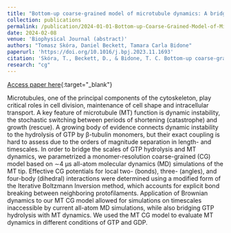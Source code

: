 ```yaml
---
title: "Bottom-up coarse-grained model of microtubule dynamics: A bridge between length- and timescales"
collection: publications
permalink: /publication/2024-01-01-Bottom-up-Coarse-Grained-Model-of-Microtubule-Dynamics
date: 2024-02-08
venue: 'Biophysical Journal (abstract)'
authors: "Tomasz Skóra, Daniel Beckett, Tamara Carla Bidone"
paperurl: 'https://doi.org/10.1016/j.bpj.2023.11.1693'
citation: 'Skóra, T., Beckett, D., & Bidone, T. C. Bottom-up coarse-grained model of microtubule dynamics: A bridge between length- and timescales. Biophysical Journal 123, 272a (2024)'
research: "cg"
---
```

[Access paper here](https://doi.org/10.1016/j.bpj.2023.11.1693){:target="_blank"}

Microtubules, one of the principal components of the cytoskeleton, play critical roles in cell division, maintenance of cell shape and intracellular transport. A key feature of microtubule (MT) function is dynamic instability, the stochastic switching between periods of shortening (catastrophe) and growth (rescue). A growing body of evidence connects dynamic instability to the hydrolysis of GTP by β-tubulin monomers, but their exact coupling is hard to assess due to the orders of magnitude separation in length- and timescales. In order to bridge the scales of GTP hydrolysis and MT dynamics, we parametrized a monomer-resolution coarse-grained (CG) model based on ∼4 μs all-atom molecular dynamics (MD) simulations of the MT tip. Effective CG potentials for local two- (bonds), three- (angles), and four-body (dihedral) interactions were determined using a modified form of the Iterative Boltzmann Inversion method, which accounts for explicit bond breaking between neighboring protofilaments. Application of Brownian dynamics to our MT CG model allowed for simulations on timescales inaccessible by current all-atom MD simulations, while also bridging GTP hydrolysis with MT dynamics. We used the MT CG model to evaluate MT dynamics in different conditions of GTP and GDP.